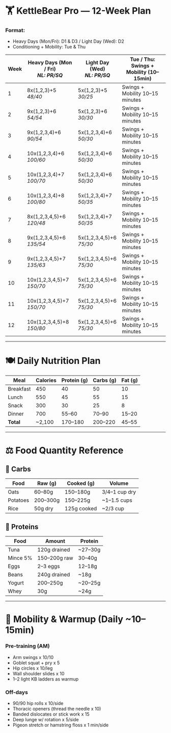 # 🏋️ KettleBear Pro — 12-Week Plan

### Format:
- Heavy Days (Mon/Fri): D1 & D3 / Light Day (Wed): D2
- Conditioning + Mobility: Tue & Thu

| Week | Heavy Days (Mon / Fri)<br>_NL: PR/SQ_         | Light Day (Wed)<br>_NL: PR/SQ_      | Tue / Thu: Swings + Mobility (10–15min)           |
|------|-----------------------------------------------|-------------------------------------|----------------------------------------------------|
| 1    | 8x(1,2,3)+5       <br>_48/40_                 | 5x(1,2,3)+5     <br>_30/25_          | Swings + Mobility 10–15 minutes                   |
| 2    | 9x(1,2,3)+6       <br>_54/54_                 | 5x(1,2,3)+6     <br>_30/30_          | Swings + Mobility 10–15 minutes                   |
| 3    | 9x(1,2,3,4)+6     <br>_90/54_                 | 5x(1,2,3,4)+6   <br>_50/30_          | Swings + Mobility 10–15 minutes                   |
| 4    | 10x(1,2,3,4)+6    <br>_100/60_                | 5x(1,2,3,4)+6   <br>_50/30_          | Swings + Mobility 10–15 minutes                   |
| 5    | 10x(1,2,3,4)+7    <br>_100/70_                | 5x(1,2,3,4)+6   <br>_50/30_          | Swings + Mobility 10–15 minutes                   |
| 6    | 10x(1,2,3,4)+8    <br>_100/80_                | 5x(1,2,3,4)+7   <br>_50/35_          | Swings + Mobility 10–15 minutes                   |
| 7    | 8x(1,2,3,4,5)+6   <br>_120/48_                | 5x(1,2,3,4)+7   <br>_50/35_          | Swings + Mobility 10–15 minutes                   |
| 8    | 9x(1,2,3,4,5)+6   <br>_135/54_                | 5x(1,2,3,4,5)+6 <br>_75/30_          | Swings + Mobility 10–15 minutes                   |
| 9    | 9x(1,2,3,4,5)+7   <br>_135/63_                | 5x(1,2,3,4,5)+6 <br>_75/30_          | Swings + Mobility 10–15 minutes                   |
|10    | 10x(1,2,3,4,5)+7  <br>_150/70_                | 5x(1,2,3,4,5)+6 <br>_75/30_          | Swings + Mobility 10–15 minutes                   |
|11    | 10x(1,2,3,4,5)+7  <br>_150/70_                | 5x(1,2,3,4,5)+6 <br>_75/30_          | Swings + Mobility 10–15 minutes                   |
|12    | 10x(1,2,3,4,5)+8  <br>_150/80_                | 5x(1,2,3,4,5)+6 <br>_75/30_          | Swings + Mobility 10–15 minutes                   |

---

# 🍽️ Daily Nutrition Plan

| Meal       | Calories | Protein (g) | Carbs (g) | Fat (g) |
|------------|----------|-------------|-----------|---------|
| Breakfast  | 450      | 40          | 50        | 10      |
| Lunch      | 550      | 45          | 55        | 15      |
| Snack      | 300      | 30          | 25        | 8       |
| Dinner     | 700      | 55–60       | 70–90     | 15–20   |
| **Total**  | ~2,100   | 170–180     | 200–220   | 45–55   |

---

# ⚖️ Food Quantity Reference

## 🥣 Carbs

| Food        | Raw (g) | Cooked (g) | Volume     |
|-------------|---------|------------|------------|
| Oats        | 60–80g  | 150–180g   | 3/4–1 cup dry |
| Potatoes    | 200–300g| 150–225g   | ~1–1.5 cups |
| Rice        | 50g dry | 125g cooked| ~2/3 cup    |

## 🥩 Proteins

| Food        | Amount      | Protein |
|-------------|-------------|---------|
| Tuna        | 120g drained| ~27–30g |
| Mince 5%    | 150–200g raw| 30–40g  |
| Eggs        | 2–3 eggs    | 12–18g  |
| Beans       | 240g drained| ~18g    |
| Yogurt      | 200–250g    | ~20–25g |
| Whey        | 30g         | ~24g    |

---

# 🧘 Mobility & Warmup (Daily ~10–15min)

### Pre-training (AM)
- Arm swings x 10/10
- Goblet squat + pry x 5
- Hip circles x 10/leg
- Wall shoulder slides x 10
- 1–2 light KB ladders as warmup

### Off-days
- 90/90 hip rolls x 10/side
- Thoracic openers (thread the needle x 10)
- Banded dislocates or stick work x 15
- Deep lunge w/ rotation x 5/side
- Pigeon stretch or hamstring floss x 1 min/side

